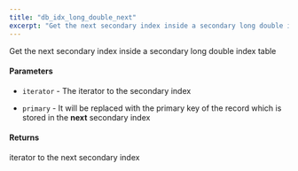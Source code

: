 ```yaml
---
title: "db_idx_long_double_next"
excerpt: "Get the next secondary index inside a secondary long double index table."
---
```

Get the next secondary index inside a secondary long double index table

#### Parameters
* `iterator` - The iterator to the secondary index 

* `primary` - It will be replaced with the primary key of the record which is stored in the **next** secondary index 

#### Returns
iterator to the next secondary index